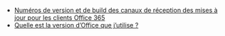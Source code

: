 - [Numéros de version et de build des canaux de réception des mises à jour pour les clients Office 365](/officeupdates/update-history-office365-proplus-by-date)
- [Quelle est la version d’Office que j’utilise ?](https://support.office.com/article/What-version-of-Office-am-I-using-932788b8-a3ce-44bf-bb09-e334518b8b19)